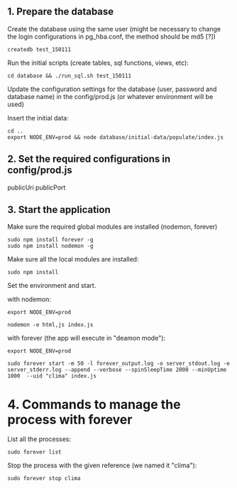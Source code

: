 
## 1. Prepare the database

Create the database using the same user (might be necessary to change the login configurations in pg_hba.conf, the method should be md5 [?])

    createdb test_150111

Run the initial scripts (create tables, sql functions, views, etc): 
   
    cd database && ./run_sql.sh test_150111

Update the configuration settings for the database (user, password and database name) in the config/prod.js (or whatever environment will be used)
 
Insert the initial data: 

    cd ..
    export NODE_ENV=prod && node database/initial-data/populate/index.js 


## 2. Set the required configurations in config/prod.js

publicUri
publicPort



## 3. Start the application

Make sure the required global modules are installed (nodemon, forever)

    sudo npm install forever -g
    sudo npm install nodemon -g

Make sure all the local modules are installed:

    sudo npm install 

Set the environment and start.

with nodemon:

    export NODE_ENV=prod

    nodemon -e html,js index.js

with forever (the app will execute in "deamon mode"):

    export NODE_ENV=prod

    sudo forever start -m 50 -l forever_output.log -o server_stdout.log -e server_stderr.log --append --verbose --spinSleepTime 2000 --minUptime 1000  --uid "clima" index.js

# 4. Commands to manage the process with forever

List all the processes:

    sudo forever list

Stop the process with the given reference (we named it "clima"):

    sudo forever stop clima


